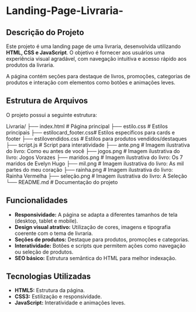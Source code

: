 # Landing-Page-Livraria-

## Descrição do Projeto
Este projeto é uma landing page de uma livraria, desenvolvida utilizando **HTML, CSS e JavaScript**. O objetivo é fornecer aos usuários uma experiência visual agradável, com navegação intuitiva e acesso rápido aos produtos da livraria.

A página contém seções para destaque de livros, promoções, categorias de produtos e interação com elementos como botões e animações leves.  

## Estrutura de Arquivos
O projeto possui a seguinte estrutura:

Livraria/
├── index.html # Página principal
├── estilo.css # Estilos principais
├── estilocard_footer.css# Estilos específicos para cards e footer
├── estilovendidos.css # Estilos para produtos vendidos/destaques
├── script.js # Script para interatividade
├── ante.png # Imagem ilustrativa do livro: Como eu antes de você
├── jogos.png # Imagem ilustrativa do livro: Jogos Vorazes
├── maridos.png # Imagem ilustrativa do livro: Os 7 maridos de Evelyn Hugo
├── mil.png # Imagem ilustrativa do livro: As mil partes do meu coração
├── rainha.png # Imagem ilustrativa do livro: Rainha Vermelha
├── seleção.png # Imagem ilustrativa do livro: A Seleção
└── README.md # Documentação do projeto


## Funcionalidades
- **Responsividade:** A página se adapta a diferentes tamanhos de tela (desktop, tablet e mobile).
- **Design visual atrativo:** Utilização de cores, imagens e tipografia coerente com o tema de livraria.
- **Seções de produtos:** Destaque para produtos, promoções e categorias.
- **Interatividade:** Botões e scripts que permitem ações como navegação ou seleção de produtos.
- **SEO básico:** Estrutura semântica do HTML para melhor indexação.

## Tecnologias Utilizadas
- **HTML5:** Estrutura da página.
- **CSS3:** Estilização e responsividade.
- **JavaScript:** Interatividade e animações leves.



